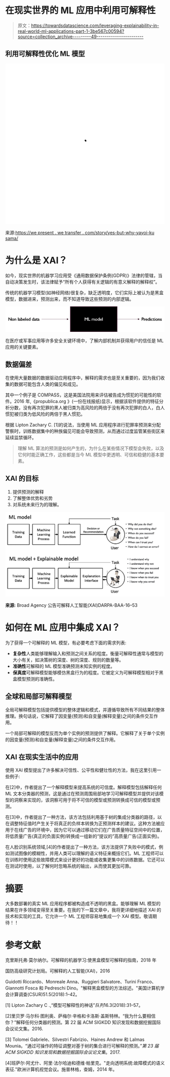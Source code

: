 # 在现实世界的 ML 应用中利用可解释性

> 原文：<https://towardsdatascience.com/leveraging-explainability-in-real-world-ml-applications-part-1-3be567c00594?source=collection_archive---------49----------------------->

## 利用可解释性优化 ML 模型

![](img/f6e38f19b69af61fc69212bd9f87a4e4.png)

来源:[https://we present . we transfer . com/story/yes-but-why-yayoi-ku sama/](https://wepresent.wetransfer.com/story/yes-but-why-yayoi-kusama/)

# 为什么是 XAI？

如今，现实世界的机器学习应用受《通用数据保护条例(GDPR)》法律的管辖，当自动决策发生时，该法律赋予“所有个人获得有关逻辑的有意义解释的解释权”。

传统的机器学习模型(如神经网络)很复杂，缺乏透明度，它们实际上被认为是黑盒模型，数据进来，预测出来，而不知道导致这些预测的内部逻辑。

![](img/c7adf8e1c578f2e2cd0dc51de959e034.png)

在医疗或军事应用等许多安全关键环境中，了解内部机制并获得用户的信任是 ML 应用的关键要素。

## 数据偏差

在使用大量数据的数据驱动应用程序中，解释的需求也是至关重要的，因为我们收集的数据可能包含人类的偏见和成见。

其中一个例子是 COMPASS，这是美国法院用来评估被告成为惯犯的可能性的软件。2016 年,《propublica.org 》(一份在线报纸)显示，根据该软件提供的特征分析分数，没有再次犯罪的黑人被归类为高风险的两倍于没有再次犯罪的白人，白人惯犯被归类为低风险的两倍于黑人惯犯。

根据 Lipton Zachary C. [1]的说法，当使用 ML 应用程序进行犯罪率预测来分配警察时，训练数据集中的种族偏见可能会导致预测，从而通过过度监管某些街区来延续监禁循环。

> 理解 ML 算法的预测是如何产生的，为什么在某些情况下模型会失败，以及它何时能正确工作，这些都是当今 ML 模型中更透明、可信和稳健的基本要素。

## **XAI 的目标**

1.  提供预测的解释
2.  了解整体优势和劣势
3.  对系统未来行为的理解。

![](img/2c44c50aea47dd1f6245eb828ce07d39.png)

**来源:** Broad Agency 公告可解释人工智能(XAI)DARPA-BAA-16–53

# 如何在 ML 应用中集成 XAI？

为了获得一个可解释的 ML 模型，有必要考虑下面的需求列表:

*   **复杂性**人类能够理解输入和预测之间关系的程度。衡量可解释性通常与模型的大小有关，如决策树的深度、树的深度、规则的数量等。
*   **准确性**可解释的 ML 模型准确预测未知实例的程度。
*   **保真度**可解释模型能够模仿黑盒行为的程度。它被定义为可解释模型相对于黑盒模型预测的准确性。

## **全球和局部可解释模型**

全局可解释模型包括提供模型的整体逻辑和模式，并遵循导致所有不同结果的整体推理。换句话说，它解释了因变量(预测)和自变量(解释变量)之间的条件交互作用。

一个局部可解释的模型反而为单个实例的预测提供了解释。它解释了关于单个实例的因变量(预测)和自变量(解释变量)之间的条件交互作用。

## **XAI 在现实生活中的应用**

使用 XAI 模型提出了许多解决可信性、公平性和健壮性的方法，我在这里引用一些例子:

在[2]中，作者提出了一个解释模型来提高系统的可信度。解释模型包括解释任何 ML 文本分类器的预测，这是通过在预测周围局部地学习可解释模型并提供对该模型的洞察来实现的，该洞察可用于将不可信的模型或预测转换成可信的模型或预测。

在[3]中，作者提出了一种方法，该方法包括利用基于树的集成分类器的路径，以在调整特征值时产生关于将真正的负样本转换为正预测样本的建议。这种方法被应用于在线广告的环境中，因为它可以通过移动它们在广告质量特征空间中的位置，将低质量广告(真正的负面实例)转换成一组新的“提议的”高质量广告(正面实例)。

在人脸识别系统领域,[4]的作者提出了一种方法，该方法提供了失败中的模式，例如测试图像的模糊性，并用人类可以理解的语义特征来概括它们。ML 工程师可以在训练时使用这些故障模式来设计更好的功能或收集更集中的训练数据。它还可以在测试时使用，以了解何时忽略系统的输出，从而使其更加可靠。

# 摘要

大多数部署的真实 ML 应用程序都被构造成不透明的黑盒。能够理解 ML 模型的结果在许多领域变得至关重要。在我的下一篇文章中，我将更详细地描述 XAI 的技术和实现的工具，它允许一个 ML 工程师容易地集成一个 XAI 模型。敬请期待！！

# **参考文献**

克里斯托弗·莫尔纳尔。可解释的机器学习:使黑盒模型可解释的指南，2018 年

国防高级研究计划局。可解释的人工智能(XAI)，2016

Guidotti Riccardo、Monreale Anna、Ruggieri Salvatore、Turini Franco、Giannotti Fosca 和 Pedreschi Dino。"解释黑盒模型的方法综述。"美国计算机学会计算调查(CSUR)51.5(2018):1–42。

[1] Lipton Zachary C .,“模型可解释性的神话”*队列*16.3(2018):31–57。

[2]里贝罗·马尔科·图利奥、萨梅尔·辛格和卡洛斯·盖斯特林。“我为什么要相信你？”解释任何分类器的预测。第 22 届 ACM SIGKDD 知识发现和数据挖掘国际会议论文集。2016.

[3] Tolomei Gabriele、Silvestri Fabrizio、Haines Andrew 和 Lalmas Mounia。“通过可操作的特征调整对基于树的集合进行可解释的预测。”*第 23 届 ACM SIGKDD 知识发现和数据挖掘国际会议论文集*。2017.

[4]班萨尔·阿尤什、阿里·法尔哈迪和德维·帕里克。"走向透明系统:故障模式的语义表征."欧洲计算机视觉会议。施普林格，查姆，2014 年。